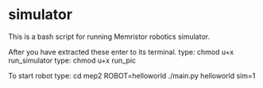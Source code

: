 # simulator
This is a bash script for running Memristor robotics simulator.

After you have extracted these enter to its terminal.
type: chmod u+x run_simulator
type: chmod u+x run_pic

To start robot type:
cd mep2
ROBOT=helloworld ./main.py helloworld sim=1


